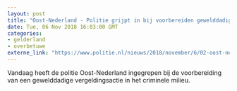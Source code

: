 ```yaml
---
layout: post
title: "Oost-Nederland - Politie grijpt in bij voorbereiden gewelddadige vergeldingsactie"
date: Tue, 06 Nov 2018 16:03:00 GMT
categories: 
- gelderland 
- overbetuwe 
externe_link: "https://www.politie.nl/nieuws/2018/november/6/02-oost-nederland-voorkoming-vergeldingsactie.html"
---
```


Vandaag heeft de politie Oost-Nederland ingegrepen bij de voorbereiding van een gewelddadige vergeldingsactie in het criminele milieu.
